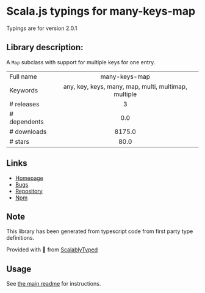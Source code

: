 
# Scala.js typings for many-keys-map

Typings are for version 2.0.1

## Library description:
A `Map` subclass with support for multiple keys for one entry.

|                    |                 |
| ------------------ | :-------------: |
| Full name          | many-keys-map |
| Keywords           | any, key, keys, many, map, multi, multimap, multiple |
| # releases         | 3 |
| # dependents       | 0.0 |
| # downloads        | 8175.0 |
| # stars            | 80.0 |

## Links
- [Homepage](https://github.com/fregante/many-keys-map#readme)
- [Bugs](https://github.com/fregante/many-keys-map/issues)
- [Repository](https://github.com/fregante/many-keys-map)
- [Npm](https://www.npmjs.com/package/many-keys-map)
    


## Note
This library has been generated from typescript code from first party type definitions.

Provided with :purple_heart: from [ScalablyTyped](https://github.com/oyvindberg/ScalablyTyped)

## Usage
See [the main readme](../../readme.md) for instructions.


